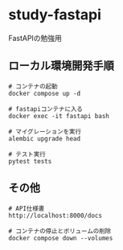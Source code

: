 # study-fastapi
FastAPIの勉強用

## ローカル環境開発手順
```
# コンテナの起動
docker compose up -d

# fastapiコンテナに入る
docker exec -it fastapi bash

# マイグレーションを実行
alembic upgrade head

# テスト実行
pytest tests
```

## その他
```
# API仕様書
http://localhost:8000/docs

# コンテナの停止とボリュームの削除
docker compose down --volumes
```
